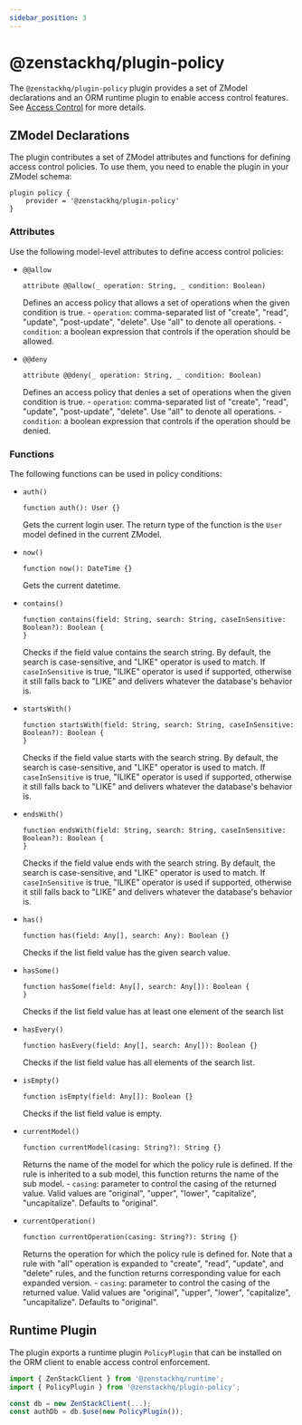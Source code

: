 ```yaml
---
sidebar_position: 3
---
```


# @zenstackhq/plugin-policy

The `@zenstackhq/plugin-policy` plugin provides a set of ZModel declarations and an ORM runtime plugin to enable access control features. See [Access Control](../../orm/access-control/index.md) for more details.

## ZModel Declarations

The plugin contributes a set of ZModel attributes and functions for defining access control policies. To use them, you need to enable the plugin in your ZModel schema:

```zmodel
plugin policy {
    provider = '@zenstackhq/plugin-policy'
}
```

### Attributes

Use the following model-level attributes to define access control policies:

- `@@allow`

    ```zmodel
    attribute @@allow(_ operation: String, _ condition: Boolean)
    ```

    Defines an access policy that allows a set of operations when the given condition is true.
      - `operation`: comma-separated list of "create", "read", "update", "post-update", "delete". Use "all" to denote all operations.
      - `condition`: a boolean expression that controls if the operation should be allowed.
  
- `@@deny`
  
    ```zmodel
    attribute @@deny(_ operation: String, _ condition: Boolean)
    ```

    Defines an access policy that denies a set of operations when the given condition is true.
      - `operation`: comma-separated list of "create", "read", "update", "post-update", "delete". Use "all" to denote all operations.
      - `condition`: a boolean expression that controls if the operation should be denied.

### Functions

The following functions can be used in policy conditions:

- `auth()`

    ```zmodel
    function auth(): User {}
    ```

    Gets the current login user. The return type of the function is the `User` model defined in the current ZModel.

- `now()`

    ```zmodel
    function now(): DateTime {}
    ```

    Gets the current datetime.

- `contains()`

    ```zmodel
    function contains(field: String, search: String, caseInSensitive: Boolean?): Boolean {
    }
    ```

    Checks if the field value contains the search string. By default, the search is case-sensitive, and "LIKE" operator is used to match. If `caseInSensitive` is true, "ILIKE" operator is used if supported, otherwise it still falls back to "LIKE" and delivers whatever the database's behavior is.

- `startsWith()`

    ```zmodel
    function startsWith(field: String, search: String, caseInSensitive: Boolean?): Boolean {
    }
    ```

    Checks if the field value starts with the search string. By default, the search is case-sensitive, and "LIKE" operator is used to match. If `caseInSensitive` is true, "ILIKE" operator is used if supported, otherwise it still falls back to "LIKE" and delivers whatever the database's behavior is.

- `endsWith()`

    ```zmodel
    function endsWith(field: String, search: String, caseInSensitive: Boolean?): Boolean {
    }
    ```

    Checks if the field value ends with the search string. By default, the search is case-sensitive, and "LIKE" operator is used to match. If `caseInSensitive` is true, "ILIKE" operator is used if supported, otherwise it still falls back to "LIKE" and delivers whatever the database's behavior is.

- `has()`

    ```zmodel
    function has(field: Any[], search: Any): Boolean {}
    ```

    Checks if the list field value has the given search value.

- `hasSome()`

    ```zmodel
    function hasSome(field: Any[], search: Any[]): Boolean {
    }
    ```

    Checks if the list field value has at least one element of the search list

- `hasEvery()`

    ```zmodel
    function hasEvery(field: Any[], search: Any[]): Boolean {}
    ```

    Checks if the list field value has all elements of the search list.


- `isEmpty()`

    ```zmodel
    function isEmpty(field: Any[]): Boolean {}
    ```

    Checks if the list field value is empty.

- `currentModel()`

    ```zmodel
    function currentModel(casing: String?): String {}
    ```

    Returns the name of the model for which the policy rule is defined. If the rule is inherited to a sub model, this function returns the name of the sub model.
        - `casing`: parameter to control the casing of the returned value. Valid values are "original", "upper", "lower", "capitalize", "uncapitalize". Defaults to "original".

- `currentOperation()`

    ```zmodel
    function currentOperation(casing: String?): String {}
    ```

    Returns the operation for which the policy rule is defined for. Note that a rule with "all" operation is expanded to "create", "read", "update", and "delete" rules, and the function returns corresponding value for each expanded version.
        - `casing`: parameter to control the casing of the returned value. Valid values are "original", "upper", "lower", "capitalize", "uncapitalize". Defaults to "original".

## Runtime Plugin

The plugin exports a runtime plugin `PolicyPlugin` that can be installed on the ORM client to enable access control enforcement.

```ts
import { ZenStackClient } from '@zenstackhq/runtime';
import { PolicyPlugin } from '@zenstackhq/plugin-policy';

const db = new ZenStackClient(...);
const authDb = db.$use(new PolicyPlugin());
```
